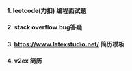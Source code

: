 #### 1. leetcode(力扣)  编程面试题

#### 2. stack overflow  bug答疑

#### 3. https://www.latexstudio.net/	简历模板

#### 4. v2ex 简历

